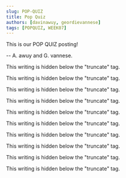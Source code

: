 ```yaml
---
slug: POP-QUIZ
title: Pop Quiz
authors: [davinawuy, geordievannese]
tags: [POPQUIZ, WEEK07]
---
```


This is our POP QUIZ posting!

-- A. awuy and G. vannese.

<!--truncate-->

This writing is hidden below the "truncate" tag.

This writing is hidden below the "truncate" tag.

This writing is hidden below the "truncate" tag.

This writing is hidden below the "truncate" tag.

This writing is hidden below the "truncate" tag.

This writing is hidden below the "truncate" tag.

This writing is hidden below the "truncate" tag.

This writing is hidden below the "truncate" tag.

This writing is hidden below the "truncate" tag.

This writing is hidden below the "truncate" tag.
